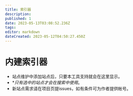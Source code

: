 ```yaml
---
title: 索引器
description: 
published: 1
date: 2023-05-13T03:08:52.236Z
tags: 
editor: markdown
dateCreated: 2023-05-12T04:50:27.450Z
---
```


# 内建索引器

- 站点维护中添加站点后，只要本工具支持就会在这里显示。
- **只有选中的站点才会在搜索中使用*。
- 新站点需求请在项目页提issues，如有条件可为作者提供帐号。